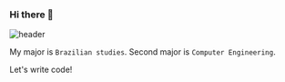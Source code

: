 ### Hi there 👋

![header](https://capsule-render.vercel.app/api?type=wave&color=auto&height=300&section=header&text=What's%20up&fontSize=90)

My major is `Brazilian studies`. Second major is `Computer Engineering`.

Let's write code!



<!--
**CosmicSandBox/CosmicSandBox** is a ✨ _special_ ✨ repository because its `README.md` (this file) appears on your GitHub profile.

Here are some ideas to get you started:

- 🔭 I’m currently working on ...
- 🌱 I’m currently learning ...
- 👯 I’m looking to collaborate on ...
- 🤔 I’m looking for help with ...
- 💬 Ask me about ...
- 📫 How to reach me: ...
- 😄 Pronouns: ...
- ⚡ Fun fact: ...
-->
